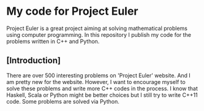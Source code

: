 My code for Project Euler
==========
Project Euler is a great project aiming at solving mathematical problems using computer programming.
In this repository I publish my code for the problems written in C++ and Python.

## [Introduction]

There are over 500 interesting problems on 'Project Euler' website.
And I am pretty new for the website.
However, I want to encourage myself to solve these problems and write more C++ codes in the process.
I know that Haskell, Scala or Python might be better choices but I still try to write C++11 code.
Some problems are solved via Python.